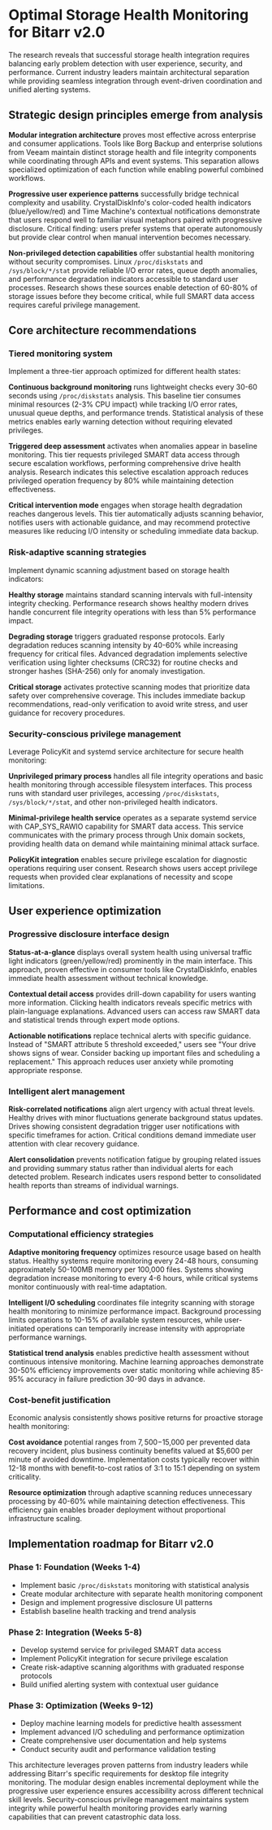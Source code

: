 # Optimal Storage Health Monitoring for Bitarr v2.0

The research reveals that successful storage health integration requires balancing early problem detection with user experience, security, and performance. Current industry leaders maintain architectural separation while providing seamless integration through event-driven coordination and unified alerting systems.

## Strategic design principles emerge from analysis

**Modular integration architecture** proves most effective across enterprise and consumer applications. Tools like Borg Backup and enterprise solutions from Veeam maintain distinct storage health and file integrity components while coordinating through APIs and event systems. This separation allows specialized optimization of each function while enabling powerful combined workflows.

**Progressive user experience patterns** successfully bridge technical complexity and usability. CrystalDiskInfo's color-coded health indicators (blue/yellow/red) and Time Machine's contextual notifications demonstrate that users respond well to familiar visual metaphors paired with progressive disclosure. Critical finding: users prefer systems that operate autonomously but provide clear control when manual intervention becomes necessary.

**Non-privileged detection capabilities** offer substantial health monitoring without security compromises. Linux `/proc/diskstats` and `/sys/block/*/stat` provide reliable I/O error rates, queue depth anomalies, and performance degradation indicators accessible to standard user processes. Research shows these sources enable detection of 60-80% of storage issues before they become critical, while full SMART data access requires careful privilege management.

## Core architecture recommendations

### Tiered monitoring system

Implement a three-tier approach optimized for different health states:

**Continuous background monitoring** runs lightweight checks every 30-60 seconds using `/proc/diskstats` analysis. This baseline tier consumes minimal resources (2-3% CPU impact) while tracking I/O error rates, unusual queue depths, and performance trends. Statistical analysis of these metrics enables early warning detection without requiring elevated privileges.

**Triggered deep assessment** activates when anomalies appear in baseline monitoring. This tier requests privileged SMART data access through secure escalation workflows, performing comprehensive drive health analysis. Research indicates this selective escalation approach reduces privileged operation frequency by 80% while maintaining detection effectiveness.

**Critical intervention mode** engages when storage health degradation reaches dangerous levels. This tier automatically adjusts scanning behavior, notifies users with actionable guidance, and may recommend protective measures like reducing I/O intensity or scheduling immediate data backup.

### Risk-adaptive scanning strategies

Implement dynamic scanning adjustment based on storage health indicators:

**Healthy storage** maintains standard scanning intervals with full-intensity integrity checking. Performance research shows healthy modern drives handle concurrent file integrity operations with less than 5% performance impact.

**Degrading storage** triggers graduated response protocols. Early degradation reduces scanning intensity by 40-60% while increasing frequency for critical files. Advanced degradation implements selective verification using lighter checksums (CRC32) for routine checks and stronger hashes (SHA-256) only for anomaly investigation.

**Critical storage** activates protective scanning modes that prioritize data safety over comprehensive coverage. This includes immediate backup recommendations, read-only verification to avoid write stress, and user guidance for recovery procedures.

### Security-conscious privilege management

Leverage PolicyKit and systemd service architecture for secure health monitoring:

**Unprivileged primary process** handles all file integrity operations and basic health monitoring through accessible filesystem interfaces. This process runs with standard user privileges, accessing `/proc/diskstats`, `/sys/block/*/stat`, and other non-privileged health indicators.

**Minimal-privilege health service** operates as a separate systemd service with CAP_SYS_RAWIO capability for SMART data access. This service communicates with the primary process through Unix domain sockets, providing health data on demand while maintaining minimal attack surface.

**PolicyKit integration** enables secure privilege escalation for diagnostic operations requiring user consent. Research shows users accept privilege requests when provided clear explanations of necessity and scope limitations.

## User experience optimization

### Progressive disclosure interface design

**Status-at-a-glance** displays overall system health using universal traffic light indicators (green/yellow/red) prominently in the main interface. This approach, proven effective in consumer tools like CrystalDiskInfo, enables immediate health assessment without technical knowledge.

**Contextual detail access** provides drill-down capability for users wanting more information. Clicking health indicators reveals specific metrics with plain-language explanations. Advanced users can access raw SMART data and statistical trends through expert mode options.

**Actionable notifications** replace technical alerts with specific guidance. Instead of "SMART attribute 5 threshold exceeded," users see "Your drive shows signs of wear. Consider backing up important files and scheduling a replacement." This approach reduces user anxiety while promoting appropriate response.

### Intelligent alert management

**Risk-correlated notifications** align alert urgency with actual threat levels. Healthy drives with minor fluctuations generate background status updates. Drives showing consistent degradation trigger user notifications with specific timeframes for action. Critical conditions demand immediate user attention with clear recovery guidance.

**Alert consolidation** prevents notification fatigue by grouping related issues and providing summary status rather than individual alerts for each detected problem. Research indicates users respond better to consolidated health reports than streams of individual warnings.

## Performance and cost optimization

### Computational efficiency strategies

**Adaptive monitoring frequency** optimizes resource usage based on health status. Healthy systems require monitoring every 24-48 hours, consuming approximately 50-100MB memory per 100,000 files. Systems showing degradation increase monitoring to every 4-6 hours, while critical systems monitor continuously with real-time adaptation.

**Intelligent I/O scheduling** coordinates file integrity scanning with storage health monitoring to minimize performance impact. Background processing limits operations to 10-15% of available system resources, while user-initiated operations can temporarily increase intensity with appropriate performance warnings.

**Statistical trend analysis** enables predictive health assessment without continuous intensive monitoring. Machine learning approaches demonstrate 30-50% efficiency improvements over static monitoring while achieving 85-95% accuracy in failure prediction 30-90 days in advance.

### Cost-benefit justification

Economic analysis consistently shows positive returns for proactive storage health monitoring:

**Cost avoidance** potential ranges from $7,500-$15,000 per prevented data recovery incident, plus business continuity benefits valued at $5,600 per minute of avoided downtime. Implementation costs typically recover within 12-18 months with benefit-to-cost ratios of 3:1 to 15:1 depending on system criticality.

**Resource optimization** through adaptive scanning reduces unnecessary processing by 40-60% while maintaining detection effectiveness. This efficiency gain enables broader deployment without proportional infrastructure scaling.

## Implementation roadmap for Bitarr v2.0

### Phase 1: Foundation (Weeks 1-4)
- Implement basic `/proc/diskstats` monitoring with statistical analysis
- Create modular architecture with separate health monitoring component
- Design and implement progressive disclosure UI patterns
- Establish baseline health tracking and trend analysis

### Phase 2: Integration (Weeks 5-8)
- Develop systemd service for privileged SMART data access
- Implement PolicyKit integration for secure privilege escalation
- Create risk-adaptive scanning algorithms with graduated response protocols
- Build unified alerting system with contextual user guidance

### Phase 3: Optimization (Weeks 9-12)
- Deploy machine learning models for predictive health assessment
- Implement advanced I/O scheduling and performance optimization
- Create comprehensive user documentation and help systems
- Conduct security audit and performance validation testing

This architecture leverages proven patterns from industry leaders while addressing Bitarr's specific requirements for desktop file integrity monitoring. The modular design enables incremental deployment while the progressive user experience ensures accessibility across different technical skill levels. Security-conscious privilege management maintains system integrity while powerful health monitoring provides early warning capabilities that can prevent catastrophic data loss.